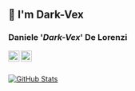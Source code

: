 ## 👋 I'm Dark-Vex

<!--
**Dark-Vex/dark-vex** is a ✨ _special_ ✨ repository because its `README.md` (this file) appears on your GitHub profile.

Here are some ideas to get you started:

- 🔭 I’m currently working on ...
- 🌱 I’m currently learning ...
- 👯 I’m looking to collaborate on ...
- 🤔 I’m looking for help with ...
- 💬 Ask me about ...
- 📫 How to reach me: ...
- 😄 Pronouns: ...
- ⚡ Fun fact: ...
-->

### Daniele '*Dark-Vex*' De Lorenzi
<a href="https://twitter.com/ddelorenzi">
  <img align="left" alt="Daniele's Twitter" width="22px" src="https://cdn.jsdelivr.net/npm/simple-icons@v3/icons/twitter.svg" />
</a>
<a href="https://www.linkedin.com/in/danieledelorenzi/">
  <img align="left" alt="Daniele's LinkedIN" width="22px" src="https://cdn.jsdelivr.net/npm/simple-icons@v3/icons/linkedin.svg" />
</a>
<br /><br />

[![GitHub Stats](https://github-readme-stats.vercel.app/api?username=dark-vex&show_icons=true)](https://github.com/dark-vex)

<!--
- System Administrator during the day.
- Tech writer during the night (you can read my articles - in italian - on my blog).
- Currently working on some of my cool side projects based on content filtering and much more.
-->

